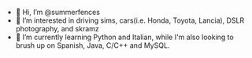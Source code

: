 - 👋 Hi, I’m @summerfences
- 👀 I’m interested in driving sims, cars(i.e. Honda, Toyota, Lancia), DSLR photography, and skramz
- 🌱 I’m currently learning Python and Italian, while I'm also looking to brush up on Spanish, Java, C/C++ and MySQL.

<!---
summerfences/summerfences is a ✨ special ✨ repository because its `README.md` (this file) appears on your GitHub profile.
You can click the Preview link to take a look at your changes.
--->
